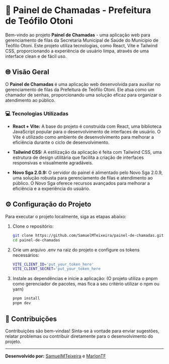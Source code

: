 # 🎉 Painel de Chamadas - Prefeitura de Teófilo Otoni

Bem-vindo ao projeto **Painel de Chamadas** - uma aplicação web para gerenciamento de filas da Secretaria Municipal de Saúde do Municipio de Teófilo Otoni. Este projeto utiliza tecnologias, como React, Vite e Tailwind CSS, proporcionando a experiência de usuário limpa, através de uma interface clean e de fácil uso.

## 🌐 Visão Geral

O **Painel de Chamadas** é uma aplicação web desenvolvida para auxiliar no gerenciamento de filas da Prefeitura de Teófilo Otoni. Ele atua como um chamador de senhas, proporcionando uma solução eficaz para organizar o atendimento ao público.

### 💻 Tecnologias Utilizadas

- **React + Vite:** A base do projeto é construída com React, uma biblioteca JavaScript popular para o desenvolvimento de interfaces de usuário. O Vite é utilizado como ambiente de desenvolvimento para melhorar a eficiência durante o ciclo de desenvolvimento.

- **Tailwind CSS:** A estilização da aplicação é feita com Tailwind CSS, uma estrutura de design utilitária que facilita a criação de interfaces responsivas e visualmente agradáveis.

- **Novo Sga 2.0.9:** O servidor do painel é alimentado pelo Novo Sga 2.0.9, uma solução robusta para gerenciamento de filas e atendimento ao público. O Novo Sga oferece recursos avançados para melhorar a eficiência e a experiência do usuário.

## ⚙️ Configuração do Projeto

Para executar o projeto localmente, siga as etapas abaixo:

1. Clone o repositório:

   ```bash
   git clone https://github.com/SamuelMTeixeira/painel-de-chamadas.git
   cd painel-de-chamadas
   ```

2. Crie um arquivo .env na raiz do projeto e configure os tokens necessários:
    ```bash
    VITE_CLIENT_ID='put_your_token_here'
    VITE_CLIENT_SECRET='put_your_token_here
    ```

3. Instale as dependências e inicie a aplicação: (O projeto utiliza o pnpm como gerenciador de pacotes, mas fica a seu critério utilizar o npm ou yarn)
    ```bash
    pnpm install
    pnpm dev
    ```

## 🤝 Contribuições
Contribuições são bem-vindas! Sinta-se à vontade para enviar sugestões, relatar problemas ou contribuir diretamente para o desenvolvimento do projeto.

---

**Desenvolvido por:** [SamuelMTeixeira](https://github.com/SamuelMTeixeira) e [MarlonTF](https://github.com/marlontf)